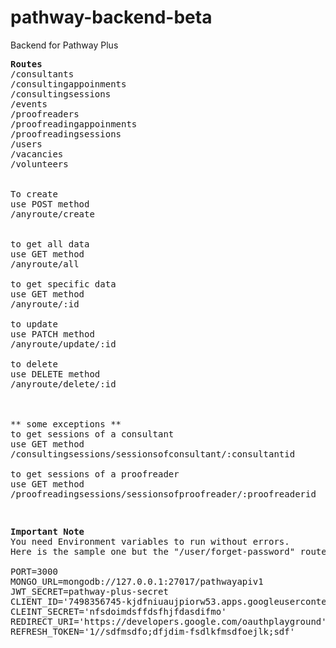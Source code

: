 # pathway-backend-beta
Backend for Pathway Plus

<pre>
<b>Routes</b>
/consultants
/consultingappoinments
/consultingsessions
/events
/proofreaders
/proofreadingappoinments
/proofreadingsessions
/users
/vacancies
/volunteers


To create
use POST method
/anyroute/create


to get all data
use GET method
/anyroute/all

to get specific data
use GET method
/anyroute/:id

to update 
use PATCH method
/anyroute/update/:id

to delete
use DELETE method
/anyroute/delete/:id



** some exceptions **
to get sessions of a consultant
use GET method
/consultingsessions/sessionsofconsultant/:consultantid

to get sessions of a proofreader
use GET method
/proofreadingsessions/sessionsofproofreader/:proofreaderid
</p>
</pre>

<pre>
<b>Important Note</b>
You need Environment variables to run without errors. 
Here is the sample one but the "/user/forget-password" route will not work

PORT=3000
MONGO_URL=mongodb://127.0.0.1:27017/pathwayapiv1
JWT_SECRET=pathway-plus-secret
CLIENT_ID='7498356745-kjdfniuaujpiorw53.apps.googleusercontent.com'
CLEINT_SECRET='nfsdoimdsffdsfhjfdasdifmo'
REDIRECT_URI='https://developers.google.com/oauthplayground'
REFRESH_TOKEN='1//sdfmsdfo;dfjdim-fsdlkfmsdfoejlk;sdf'

</pre>
